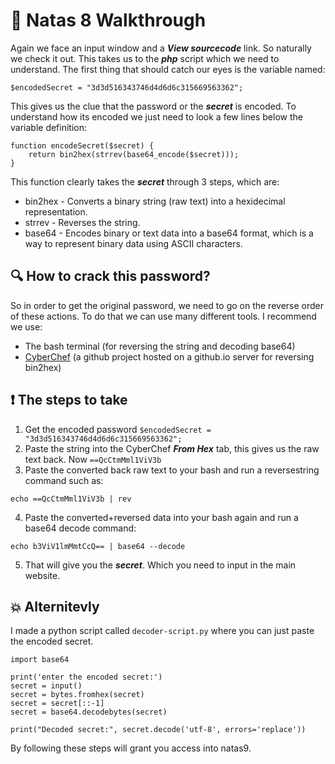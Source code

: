 # 🔐 Natas 8 Walkthrough

Again we face an input window and a ***View sourcecode*** link. So naturally we check 
it out. This takes us to the ***php*** script which we need to understand. The first 
thing that should catch our eyes is the variable named:
```
$encodedSecret = "3d3d516343746d4d6d6c315669563362";
```

This gives us the clue that the password or the ***secret*** is encoded. To understand
how its encoded we just need to look a few lines below the variable definition:

```
function encodeSecret($secret) {
    return bin2hex(strrev(base64_encode($secret)));
}
```


This function clearly takes the ***secret*** through 3 steps, which are:

- bin2hex - Converts a binary string (raw text) into a hexidecimal representation.
- strrev - Reverses the string.
- base64 - Encodes binary or text data into a base64 format, which is a way to represent binary data using ASCII characters.


## 🔍 How to crack this password?

So in order to get the original password, we need to go on the reverse order of these
actions. To do that we can use many different tools. I recommend we use:

- The bash terminal (for reversing the string and decoding base64)
- [CyberChef](https://gchq.github.io/CyberChef/) (a github project hosted on a github.io server for reversing bin2hex)

## ❗ The steps to take 

1. Get the encoded password `$encodedSecret = "3d3d516343746d4d6d6c315669563362";`
2. Paste the string into the CyberChef ***From Hex*** tab, this gives us the raw text back.
Now `==QcCtmMml1ViV3b`
3. Paste the converted back raw text to your bash and run a reversestring command such as: 
```
echo ==QcCtmMml1ViV3b | rev
```
4. Paste the converted+reversed data into your bash again and run a base64 decode command:
```
echo b3ViV1lmMmtCcQ== | base64 --decode
```
5. That will give you the ***secret***. Which you need to input in the main website. 

## :boom: Alternitevly

I made a python script called `decoder-script.py` where you can just paste the encoded secret.

```
import base64

print('enter the encoded secret:')
secret = input()
secret = bytes.fromhex(secret)
secret = secret[::-1]
secret = base64.decodebytes(secret)

print("Decoded secret:", secret.decode('utf-8', errors='replace'))
```

By following these steps will grant you access into natas9.


